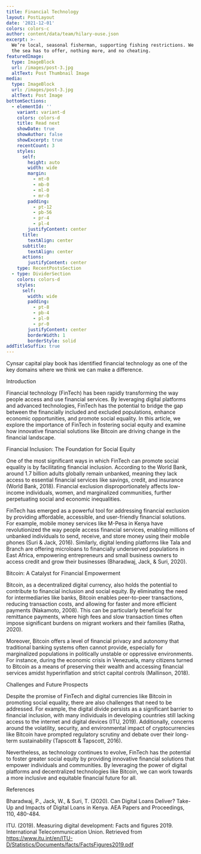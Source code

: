 ```yaml
---
title: Financial Technology
layout: PostLayout
date: '2021-12-01'
colors: colors-c
author: content/data/team/hilary-ouse.json
excerpt: >-
  We’re local, seasonal fisherman, supporting fishing restrictions. We fish what
  the sea has to offer, nothing more, and no cheating.
featuredImage:
  type: ImageBlock
  url: /images/post-3.jpg
  altText: Post Thumbnail Image
media:
  type: ImageBlock
  url: /images/post-3.jpg
  altText: Post Image
bottomSections:
  - elementId: ''
    variant: variant-d
    colors: colors-d
    title: Read next
    showDate: true
    showAuthor: false
    showExcerpt: true
    recentCount: 3
    styles:
      self:
        height: auto
        width: wide
        margin:
          - mt-0
          - mb-0
          - ml-0
          - mr-0
        padding:
          - pt-12
          - pb-56
          - pr-4
          - pl-4
        justifyContent: center
      title:
        textAlign: center
      subtitle:
        textAlign: center
      actions:
        justifyContent: center
    type: RecentPostsSection
  - type: DividerSection
    colors: colors-d
    styles:
      self:
        width: wide
        padding:
          - pt-8
          - pb-4
          - pl-0
          - pr-0
        justifyContent: center
        borderWidth: 1
        borderStyle: solid
addTitleSuffix: true
---
```

Cynsar capital play book has identified financial technology as one of the key domains where we think we can make a difference.

Introduction

Financial technology (FinTech) has been rapidly transforming the way people access and use financial services. By leveraging digital platforms and advanced technologies, FinTech has the potential to bridge the gap between the financially included and excluded populations, enhance economic opportunities, and promote social equality. In this article, we explore the importance of FinTech in fostering social equity and examine how innovative financial solutions like Bitcoin are driving change in the financial landscape.

Financial Inclusion: The Foundation for Social Equity

One of the most significant ways in which FinTech can promote social equality is by facilitating financial inclusion. According to the World Bank, around 1.7 billion adults globally remain unbanked, meaning they lack access to essential financial services like savings, credit, and insurance (World Bank, 2018). Financial exclusion disproportionately affects low-income individuals, women, and marginalized communities, further perpetuating social and economic inequalities.

FinTech has emerged as a powerful tool for addressing financial exclusion by providing affordable, accessible, and user-friendly financial solutions. For example, mobile money services like M-Pesa in Kenya have revolutionized the way people access financial services, enabling millions of unbanked individuals to send, receive, and store money using their mobile phones (Suri & Jack, 2016). Similarly, digital lending platforms like Tala and Branch are offering microloans to financially underserved populations in East Africa, empowering entrepreneurs and small business owners to access credit and grow their businesses (Bharadwaj, Jack, & Suri, 2020).

Bitcoin: A Catalyst for Financial Empowerment

Bitcoin, as a decentralized digital currency, also holds the potential to contribute to financial inclusion and social equity. By eliminating the need for intermediaries like banks, Bitcoin enables peer-to-peer transactions, reducing transaction costs, and allowing for faster and more efficient payments (Nakamoto, 2008). This can be particularly beneficial for remittance payments, where high fees and slow transaction times often impose significant burdens on migrant workers and their families (Ratha, 2020).

Moreover, Bitcoin offers a level of financial privacy and autonomy that traditional banking systems often cannot provide, especially for marginalized populations in politically unstable or oppressive environments. For instance, during the economic crisis in Venezuela, many citizens turned to Bitcoin as a means of preserving their wealth and accessing financial services amidst hyperinflation and strict capital controls (Mallinson, 2018).

Challenges and Future Prospects

Despite the promise of FinTech and digital currencies like Bitcoin in promoting social equality, there are also challenges that need to be addressed. For example, the digital divide persists as a significant barrier to financial inclusion, with many individuals in developing countries still lacking access to the internet and digital devices (ITU, 2019). Additionally, concerns around the volatility, security, and environmental impact of cryptocurrencies like Bitcoin have prompted regulatory scrutiny and debate over their long-term sustainability (Tapscott & Tapscott, 2016).

Nevertheless, as technology continues to evolve, FinTech has the potential to foster greater social equity by providing innovative financial solutions that empower individuals and communities. By leveraging the power of digital platforms and decentralized technologies like Bitcoin, we can work towards a more inclusive and equitable financial future for all.

References

Bharadwaj, P., Jack, W., & Suri, T. (2020). Can Digital Loans Deliver? Take-Up and Impacts of Digital Loans in Kenya. AEA Papers and Proceedings, 110, 480-484.

ITU. (2019). Measuring digital development: Facts and figures 2019. International Telecommunication Union. Retrieved from https://www.itu.int/en/ITU-D/Statistics/Documents/facts/FactsFigures2019.pdf
